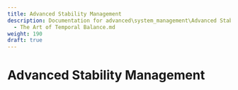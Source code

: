 ```yaml
---
title: Advanced Stability Management
description: Documentation for advanced\system_management\Advanced Stability Management
  - The Art of Temporal Balance.md
weight: 190
draft: true
---
```


# Advanced Stability Management